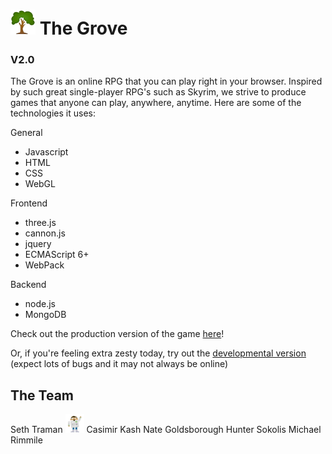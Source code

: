 # <img src="/public/assets/icons/tree.png" width=40> The Grove

### V2.0

The Grove is an online RPG that you can play right in your browser.  Inspired by such great single-player RPG's such as Skyrim, we strive to produce games that anyone can play, anywhere, anytime.  Here are some of the technologies it uses:

General
- Javascript
- HTML
- CSS
- WebGL

Frontend
- three.js
- cannon.js
- jquery
- ECMAScript 6+
- WebPack

Backend
- node.js
- MongoDB


Check out the production version of the game [here](https://grove-revamped.herokuapp.com)!

Or, if you're feeling extra zesty today, try out the [developmental version](https://grove-revamped-tramans.c9users.io) (expect lots of bugs and it may not always be online)

The Team
-

Seth Traman <img src="/public/assets/img/team/seth.gif" width=30>
Casimir Kash
Nate Goldsborough
Hunter Sokolis
Michael Rimmile